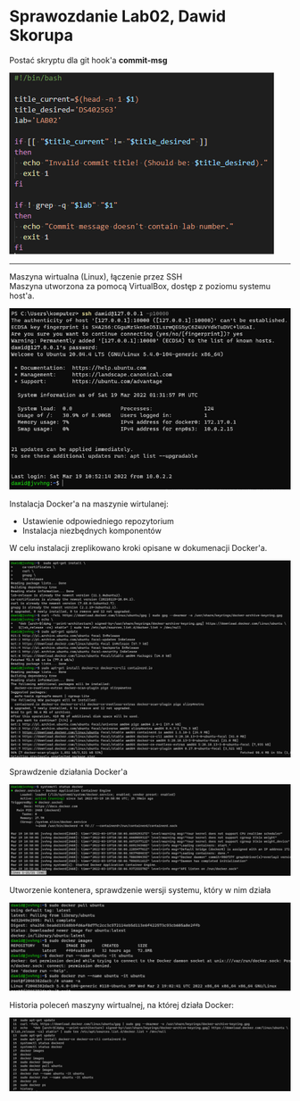 # Sprawozdanie Lab02, Dawid Skorupa

Postać skryptu dla git hook'a **commit-msg**  

![title](hook.png)  

---

Maszyna wirtualna (Linux), łączenie przez SSH  
Maszyna utworzona za pomocą VirtualBox, dostęp z poziomu systemu host'a.  

![title](ssh.png)

Instalacja Docker'a na maszynie wirtulanej:
* Ustawienie odpowiedniego repozytorium
* Instalacja niezbędnych komponentów  

W celu instalacji zreplikowano kroki opisane w dokumenacji Docker'a.

![title](install.png)

Sprawdzenie działania Docker'a

![title](check.png)

Utworzenie kontenera, sprawdzenie wersji systemu, który w nim działa

![title](run.png)

Historia poleceń maszyny wirtualnej, na której działa Docker:

![title](history.png)